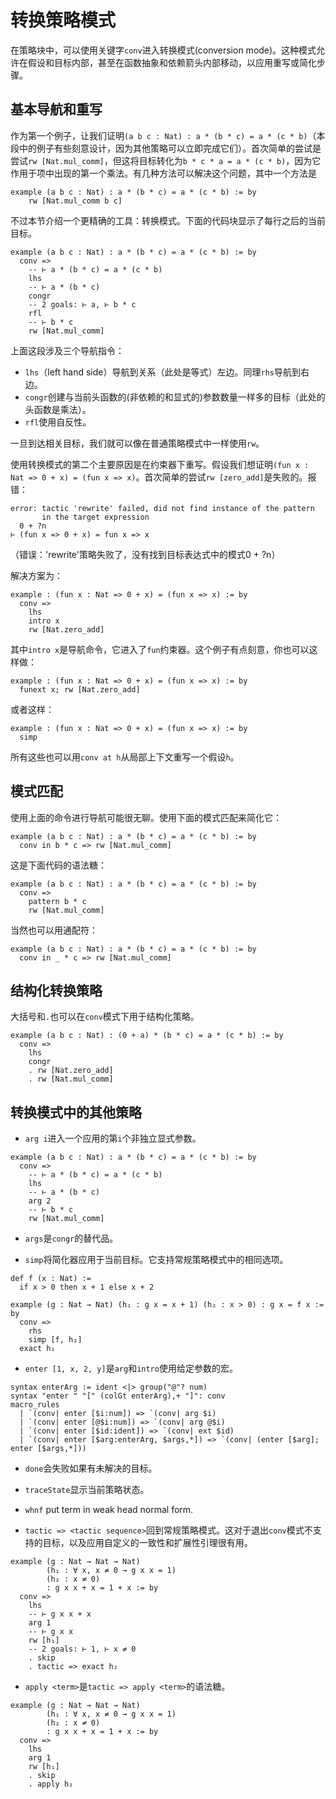 <!--
The Conversion Tactic Mode
=========================
-->

转换策略模式
=========================

<!--
Inside a tactic block, one can use the keyword `conv` to enter
conversion mode. This mode allows to travel inside assumptions and
goals, even inside function abstractions and dependent arrows, to apply rewriting or
simplifying steps.
-->

在策略块中，可以使用关键字`conv`进入转换模式(conversion mode)。这种模式允许在假设和目标内部，甚至在函数抽象和依赖箭头内部移动，以应用重写或简化步骤。

<!--
Basic navigation and rewriting
-------
-->

基本导航和重写
-------

<!--
As a first example, let us prove example
`(a b c : Nat) : a * (b * c) = a * (c * b)`
(examples in this file are somewhat artificial since
other tactics could finish them immediately). The naive
first attempt is to enter tactic mode and try `rw [Nat.mul_comm]`. But this
transforms the goal into `b * c * a = a * (c * b)`, after commuting the
very first multiplication appearing in the term. There are several
ways to fix this issue, and one way is to use a more precise tool:
the conversion mode. The following code block shows the current target
after each line.
-->

作为第一个例子，让我们证明`(a b c : Nat) : a * (b * c) = a * (c * b)`（本段中的例子有些刻意设计，因为其他策略可以立即完成它们）。首次简单的尝试是尝试`rw [Nat.mul_comm]`，但这将目标转化为`b * c * a = a * (c * b)`，因为它作用于项中出现的第一个乘法。有几种方法可以解决这个问题，其中一个方法是

```lean
example (a b c : Nat) : a * (b * c) = a * (c * b) := by
    rw [Nat.mul_comm b c]
```

不过本节介绍一个更精确的工具：转换模式。下面的代码块显示了每行之后的当前目标。

```lean
example (a b c : Nat) : a * (b * c) = a * (c * b) := by
  conv =>
    -- ⊢ a * (b * c) = a * (c * b)
    lhs
    -- ⊢ a * (b * c)
    congr
    -- 2 goals: ⊢ a, ⊢ b * c
    rfl
    -- ⊢ b * c
    rw [Nat.mul_comm]
```

<!--
The above snippet shows three navigation commands:

- `lhs` navigates to the left hand side of a relation (here equality), there is also a `rhs` navigating to the right hand side.
- `congr` creates as many targets as there are (nondependent and explicit) arguments to the current head function
  (here the head function is multiplication).
- `rfl` closes target using reflexivity.

Once arrived at the relevant target, we can use `rw` as in normal
tactic mode.

The second main reason to use conversion mode is to rewrite under
binders. Suppose we want to prove example
`(fun x : Nat => 0 + x) = (fun x => x)`.
The naive first attempt is to enter tactic mode and try
`rw [Nat.zero_add]`. But this fails with a frustrating
-->

上面这段涉及三个导航指令：

- `lhs`（left hand side）导航到关系（此处是等式）左边。同理`rhs`导航到右边。
- `congr`创建与当前头函数的(非依赖的和显式的)参数数量一样多的目标（此处的头函数是乘法）。
- `rfl`使用自反性。

一旦到达相关目标，我们就可以像在普通策略模式中一样使用`rw`。

使用转换模式的第二个主要原因是在约束器下重写。假设我们想证明`(fun x : Nat => 0 + x) = (fun x => x)`。首次简单的尝试`rw [zero_add]`是失败的。报错：

```
error: tactic 'rewrite' failed, did not find instance of the pattern
       in the target expression
  0 + ?n
⊢ (fun x => 0 + x) = fun x => x
```

（错误：'rewrite'策略失败了，没有找到目标表达式中的模式0 + ?n）

<!--
The solution is:
-->

解决方案为：

```lean
example : (fun x : Nat => 0 + x) = (fun x => x) := by
  conv =>
    lhs
    intro x
    rw [Nat.zero_add]
```

<!--
where `intro x` is the navigation command entering inside the `fun` binder.
Note that this example is somewhat artificial, one could also do:
-->

其中`intro x`是导航命令，它进入了`fun`约束器。这个例子有点刻意，你也可以这样做：

```lean
example : (fun x : Nat => 0 + x) = (fun x => x) := by
  funext x; rw [Nat.zero_add]
```

<!--
or just
-->

或者这样：

```lean
example : (fun x : Nat => 0 + x) = (fun x => x) := by
  simp
```

<!--
`conv` can also rewrite a hypothesis `h` from the local context, using `conv at h`.
-->

所有这些也可以用`conv at h`从局部上下文重写一个假设`h`。

<!--
Pattern matching
-------
-->

模式匹配
-------

<!--
Navigation using the above commands can be tedious. One can shortcut it using pattern matching as follows:
-->

使用上面的命令进行导航可能很无聊。使用下面的模式匹配来简化它：

```lean
example (a b c : Nat) : a * (b * c) = a * (c * b) := by
  conv in b * c => rw [Nat.mul_comm]
```

<!--
which is just syntax sugar for
-->

这是下面代码的语法糖：

```lean
example (a b c : Nat) : a * (b * c) = a * (c * b) := by
  conv =>
    pattern b * c
    rw [Nat.mul_comm]
```

<!--
Of course, wildcards are allowed:
-->

当然也可以用通配符：

```lean
example (a b c : Nat) : a * (b * c) = a * (c * b) := by
  conv in _ * c => rw [Nat.mul_comm]
```

<!--
Structuring conversion tactics
-------
-->

结构化转换策略
-------

<!--
Curly brackets and `.` can also be used in `conv` mode to structure tactics.
-->

大括号和`.`也可以在`conv`模式下用于结构化策略。

```lean
example (a b c : Nat) : (0 + a) * (b * c) = a * (c * b) := by
  conv =>
    lhs
    congr
    . rw [Nat.zero_add]
    . rw [Nat.mul_comm]
```

<!--
Other tactics inside conversion mode
----------
-->

转换模式中的其他策略
----------

<!--
- `arg i` enter the `i`-th nondependent explicit argument of an application.
-->

- `arg i`进入一个应用的第`i`个非独立显式参数。

```lean
example (a b c : Nat) : a * (b * c) = a * (c * b) := by
  conv =>
    -- ⊢ a * (b * c) = a * (c * b)
    lhs
    -- ⊢ a * (b * c)
    arg 2
    -- ⊢ b * c
    rw [Nat.mul_comm]
```

<!--
- `args` alternative name for `congr`.

- `simp` applies the simplifier to the current goal. It supports the same options available in regular tactic mode.
-->

- `args`是`congr`的替代品。

- `simp`将简化器应用于当前目标。它支持常规策略模式中的相同选项。

```lean
def f (x : Nat) :=
  if x > 0 then x + 1 else x + 2

example (g : Nat → Nat) (h₁ : g x = x + 1) (h₂ : x > 0) : g x = f x := by
  conv =>
    rhs
    simp [f, h₂]
  exact h₁
```

<!--
- `enter [1, x, 2, y]` iterate `arg` and `intro` with the given arguments. It is just the macro:
-->

- `enter [1, x, 2, y]`是`arg`和`intro`使用给定参数的宏。

```
syntax enterArg := ident <|> group("@"? num)
syntax "enter " "[" (colGt enterArg),+ "]": conv
macro_rules
  | `(conv| enter [$i:num]) => `(conv| arg $i)
  | `(conv| enter [@$i:num]) => `(conv| arg @$i)
  | `(conv| enter [$id:ident]) => `(conv| ext $id)
  | `(conv| enter [$arg:enterArg, $args,*]) => `(conv| (enter [$arg]; enter [$args,*]))
```

<!--
- `done` fail if there are unsolved goals.

- `trace_state` display the current tactic state.

- `whnf` put term in weak head normal form.

- `tactic => <tactic sequence>` go back to regular tactic mode. This
  is useful for discharging goals not supported by `conv` mode, and
  applying custom congruence and extensionality lemmas.
-->

- `done`会失败如果有未解决的目标。

- `traceState`显示当前策略状态。

- `whnf` put term in weak head normal form.

- `tactic => <tactic sequence>`回到常规策略模式。这对于退出`conv`模式不支持的目标，以及应用自定义的一致性和扩展性引理很有用。

```lean
example (g : Nat → Nat → Nat)
        (h₁ : ∀ x, x ≠ 0 → g x x = 1)
        (h₂ : x ≠ 0)
        : g x x + x = 1 + x := by
  conv =>
    lhs
    -- ⊢ g x x + x
    arg 1
    -- ⊢ g x x
    rw [h₁]
    -- 2 goals: ⊢ 1, ⊢ x ≠ 0
    . skip
    . tactic => exact h₂
```

<!--
- `apply <term>` is syntax sugar for `tactic => apply <term>`
-->

- `apply <term>`是`tactic => apply <term>`的语法糖。

```lean
example (g : Nat → Nat → Nat)
        (h₁ : ∀ x, x ≠ 0 → g x x = 1)
        (h₂ : x ≠ 0)
        : g x x + x = 1 + x := by
  conv =>
    lhs
    arg 1
    rw [h₁]
    . skip
    . apply h₂
```
